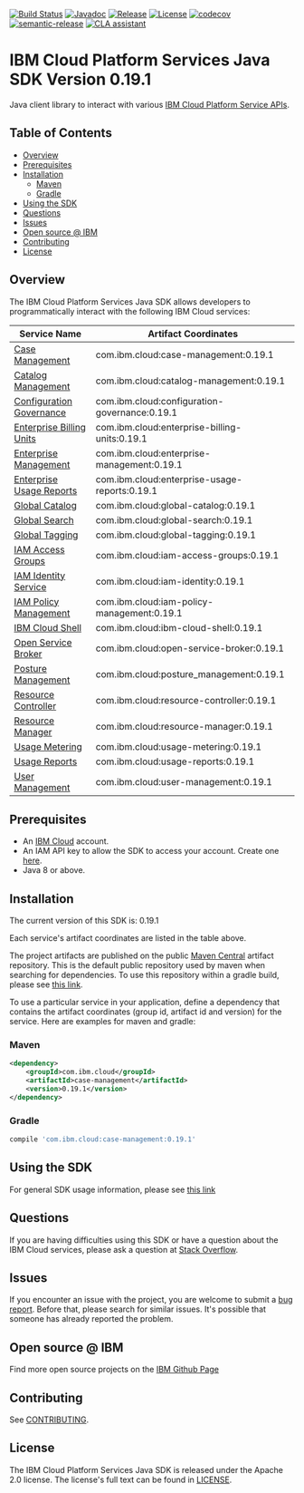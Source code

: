 [![Build Status](https://travis-ci.com/IBM/platform-services-java-sdk.svg?branch=main)](https://travis-ci.com/IBM/platform-services-java-sdk)
[![Javadoc](https://img.shields.io/static/v1?label=javadoc&message=latest&color=blue)](https://ibm.github.io/platform-services-java-sdk/docs/latest)
[![Release](https://img.shields.io/github/v/release/IBM/platform-services-java-sdk)](https://github.com/IBM/platform-services-java-sdk/releases/latest)
[![License](https://img.shields.io/badge/License-Apache%202.0-blue.svg)](https://opensource.org/licenses/Apache-2.0)
[![codecov](https://codecov.io/gh/IBM/platform-services-java-sdk/branch/main/graph/badge.svg)](https://codecov.io/gh/IBM/platform-services-java-sdk)
[![semantic-release](https://img.shields.io/badge/%20%20%F0%9F%93%A6%F0%9F%9A%80-semantic--release-e10079.svg)](https://github.com/semantic-release/semantic-release)
[![CLA assistant](https://cla-assistant.io/readme/badge/IBM/platform-services-java-sdk)](https://cla-assistant.io/IBM/platform-services-java-sdk)



# IBM Cloud Platform Services Java SDK Version 0.19.1

Java client library to interact with various 
[IBM Cloud Platform Service APIs](https://cloud.ibm.com/docs?tab=api-docs&category=platform_services).

## Table of Contents

<!--
  The TOC below is generated using the `markdown-toc` node package.

      https://github.com/jonschlinkert/markdown-toc

  You should regenerate the TOC after making changes to this file.

      npx markdown-toc --maxdepth 4 -i README.md
  -->

<!-- toc -->

- [Overview](#overview)
- [Prerequisites](#prerequisites)
- [Installation](#installation)
  * [Maven](#maven)
  * [Gradle](#gradle)
- [Using the SDK](#using-the-sdk)
- [Questions](#questions)
- [Issues](#issues)
- [Open source @ IBM](#open-source--ibm)
- [Contributing](#contributing)
- [License](#license)

<!-- tocstop -->

## Overview

The IBM Cloud Platform Services Java SDK allows developers to programmatically interact with the following IBM Cloud services:

Service Name | Artifact Coordinates
--- | --- 
[Case Management](https://cloud.ibm.com/apidocs/case-management) | com.ibm.cloud:case-management:0.19.1
[Catalog Management](https://cloud.ibm.com/apidocs/resource-catalog/private-catalog) | com.ibm.cloud:catalog-management:0.19.1
[Configuration Governance](https://cloud.ibm.com/apidocs/security-compliance/config) | com.ibm.cloud:configuration-governance:0.19.1
[Enterprise Billing Units](https://cloud.ibm.com/apidocs/enterprise-apis/billing-unit) | com.ibm.cloud:enterprise-billing-units:0.19.1
[Enterprise Management](https://cloud.ibm.com/apidocs/enterprise-apis/enterprise) | com.ibm.cloud:enterprise-management:0.19.1
[Enterprise Usage Reports](https://cloud.ibm.com/apidocs/enterprise-apis/resource-usage-reports) | com.ibm.cloud:enterprise-usage-reports:0.19.1
[Global Catalog](https://cloud.ibm.com/apidocs/resource-catalog/global-catalog) | com.ibm.cloud:global-catalog:0.19.1
[Global Search](https://cloud.ibm.com/apidocs/search) | com.ibm.cloud:global-search:0.19.1
[Global Tagging](https://cloud.ibm.com/apidocs/tagging) | com.ibm.cloud:global-tagging:0.19.1
[IAM Access Groups](https://cloud.ibm.com/apidocs/iam-access-groups) | com.ibm.cloud:iam-access-groups:0.19.1
[IAM Identity Service](https://cloud.ibm.com/apidocs/iam-identity-token-api) | com.ibm.cloud:iam-identity:0.19.1
[IAM Policy Management](https://cloud.ibm.com/apidocs/iam-policy-management) | com.ibm.cloud:iam-policy-management:0.19.1
[IBM Cloud Shell](https://cloud.ibm.com/apidocs/cloudshell) | com.ibm.cloud:ibm-cloud-shell:0.19.1
[Open Service Broker](https://cloud.ibm.com/apidocs/resource-controller/ibm-cloud-osb-api) | com.ibm.cloud:open-service-broker:0.19.1
[Posture Management](https://cloud.ibm.com/apidocs/security-compliance/posture) | com.ibm.cloud:posture_management:0.19.1
[Resource Controller](https://cloud.ibm.com/apidocs/resource-controller/resource-controller) | com.ibm.cloud:resource-controller:0.19.1
[Resource Manager](https://cloud.ibm.com/apidocs/resource-controller/resource-manager) | com.ibm.cloud:resource-manager:0.19.1
[Usage Metering](https://cloud.ibm.com/apidocs/usage-metering) | com.ibm.cloud:usage-metering:0.19.1
[Usage Reports](https://cloud.ibm.com/apidocs/metering-reporting) | com.ibm.cloud:usage-reports:0.19.1
[User Management](https://cloud.ibm.com/apidocs/user-management) | com.ibm.cloud:user-management:0.19.1

## Prerequisites

[ibm-cloud-onboarding]: https://cloud.ibm.com/registration

* An [IBM Cloud][ibm-cloud-onboarding] account.
* An IAM API key to allow the SDK to access your account. Create one [here](https://cloud.ibm.com/iam/apikeys).
* Java 8 or above.

## Installation
The current version of this SDK is: 0.19.1

Each service's artifact coordinates are listed in the table above.

The project artifacts are published on the public [Maven Central](https://repo1.maven.org/maven2/)
artifact repository.  This is the default public repository used by maven when searching for dependencies.
To use this repository within a gradle build, please see
[this link](https://docs.gradle.org/current/userguide/declaring_repositories.html).

To use a particular service in your application, define a dependency that contains the
artifact coordinates (group id, artifact id and version) for the service.
Here are examples for maven and gradle:

### Maven

```xml
<dependency>
    <groupId>com.ibm.cloud</groupId>
    <artifactId>case-management</artifactId>
    <version>0.19.1</version>
</dependency>
```

### Gradle
```gradle
compile 'com.ibm.cloud:case-management:0.19.1'
```

## Using the SDK
For general SDK usage information, please see [this link](https://github.com/IBM/ibm-cloud-sdk-common/blob/main/README.md)

## Questions

If you are having difficulties using this SDK or have a question about the IBM Cloud services,
please ask a question at
[Stack Overflow](http://stackoverflow.com/questions/ask?tags=ibm-cloud).

## Issues
If you encounter an issue with the project, you are welcome to submit a
[bug report](https://github.com/IBM/platform-services-java-sdk/issues).
Before that, please search for similar issues. It's possible that someone has already reported the problem.

## Open source @ IBM
Find more open source projects on the [IBM Github Page](http://ibm.github.io/)

## Contributing
See [CONTRIBUTING](CONTRIBUTING.md).

## License

The IBM Cloud Platform Services Java SDK is released under the Apache 2.0 license.
The license's full text can be found in
[LICENSE](LICENSE).
